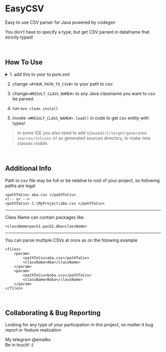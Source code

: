 # EasyCSV
Easy to use CSV parser for Java powered by codegen

You don't have to specify a type, but get CSV parsed in dataframe that strictly typed!

<br />

## How To Use
<details>
  <summary>1. add this to your to pom.xml</summary>
  
    <dependencies>
        ...
        <!-- EasyCSV dependencies -->
        <dependency>
            <groupId>io.github.tolisso</groupId>
            <artifactId>easy-csv</artifactId>
            <version>1.0</version>
        </dependency>
    </dependencies>
    
    <build>
        ...
        <plugins>
            ...
            <!-- EasyCSV codegen plugin -->
            <plugin>
                <groupId>io.github.tolisso</groupId>
                <artifactId>easy-csv</artifactId>
                <version>1.0</version>
                <executions>
                    <execution>
                        <goals>
                            <goal>generate-csv</goal>
                        </goals>
                    </execution>
                </executions>
                <configuration>
                    <files>
                        <param>
                            <!-- change the values -->
                            <pathToCsv><#YOUR_PATH_TO_CSV#></pathToCsv>
                            <className><#RESULT_CLASS_NAME#></className>
                        </param>
                    </files>
                </configuration>
            </plugin>
            <!-- add EasyCSV generated sources to build -->
            <plugin>
                <groupId>org.codehaus.mojo</groupId>
                <artifactId>build-helper-maven-plugin</artifactId>
                <version>3.3.0</version>
                <executions>
                    <execution>
                        <id>add-source</id>
                        <phase>generate-sources</phase>
                        <goals>
                            <goal>add-source</goal>
                        </goals>
                        <configuration>
                            <sources>
                                <source>${basedir}/target/generated-sources/tolisso-df</source>
                            </sources>
                        </configuration>
                    </execution>
                </executions>
            </plugin>
        </plugins>
    </build>
    
</details>

2. change `<#YOUR_PATH_TO_CSV#>` to your path to csv.

3. change`<#RESULT_CLASS_NAME#>` to any Java classname you want to csv be parsed.

4. run `mvn clean install`

5. invoke `<#RESULT_CLASS_NAME#>.load()` in code to get csv entity with types!

> In some IDE you also need to add `${basedir}/target/generated-sources/tolisso-df` as generated sources directory, to make new classes visible.

<br />

## Additional Info
  
  Path to csv file may be full or be relative to root of your project, so following paths are legal 
      
    <pathToCsv> aba.csv </pathToCsv>
    <!-- or -->
    <pathToCsv> C:\MyProject\aba.csv </pathToCsv>
  
  -----
  
  Class Name can contain packages like 
    
    <className>pack1.pack2.Aba<className>

  ------
      
  You can parse multiple CSVs at once as on the folowing example
    
    <files>
        <param>
            <pathToCsv>aba.csv</pathToCsv>
            <className>Aba</className>
        </param>
        <param>
            <pathToCsv>boba.csv</pathToCsv>
            <className>Boba</className>
        </param>
    </files>

<br />

## Collaborating & Bug Reporting

Looking for any type of your participation in this project, no matter it bug report or feature realization

My telegram @emalko \
Be in touch! :)
